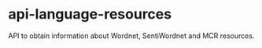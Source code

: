 api-language-resources
======================

API to obtain information about Wordnet, SentiWordnet and MCR resources.
